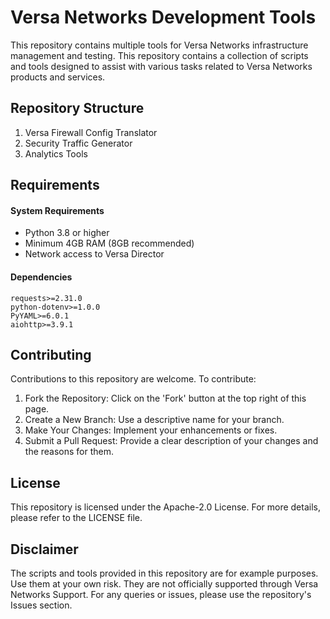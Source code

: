 # Versa Networks Development Tools

This repository contains multiple tools for Versa Networks infrastructure management and testing. This repository contains a collection of scripts and tools designed to assist with various tasks related to Versa Networks products and services.

## Repository Structure

1. Versa Firewall Config Translator
2. Security Traffic Generator
3. Analytics Tools

## Requirements

#### System Requirements
- Python 3.8 or higher
- Minimum 4GB RAM (8GB recommended)
- Network access to Versa Director

#### Dependencies
```plaintext
requests>=2.31.0
python-dotenv>=1.0.0
PyYAML>=6.0.1
aiohttp>=3.9.1
```

## Contributing

Contributions to this repository are welcome. To contribute:
 1. Fork the Repository: Click on the 'Fork' button at the top right of this page.
 2. Create a New Branch: Use a descriptive name for your branch.
 3. Make Your Changes: Implement your enhancements or fixes.
 4. Submit a Pull Request: Provide a clear description of your changes and the reasons for them.

## License

This repository is licensed under the Apache-2.0 License. For more details, please refer to the LICENSE file.

## Disclaimer

The scripts and tools provided in this repository are for example purposes. Use them at your own risk. They are not officially supported through Versa Networks Support. For any queries or issues, please use the repository's Issues section.